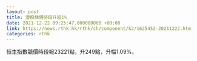 ```yaml
---
layout: post
title: 港股競價時段升逾1%
date: 2021-12-22 09:25:47.000000000 +08:00
link: https://news.rthk.hk/rthk/ch/component/k2/1625452-20211222.htm
categories: rthk
---
```


恒生指數競價時段報23221點，升249點，升幅1.09%。
